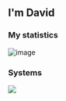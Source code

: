 ## I'm David

### My statistics
![image](https://github-readme-stats.vercel.app/api?username=Constrat&show_icons=true&theme=dark)

### Systems
![](https://img.shields.io/badge/Windows_10-0078D6?logo=windows)
